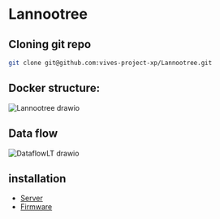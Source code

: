 # Lannootree

## Cloning git repo

```bash
git clone git@github.com:vives-project-xp/Lannootree.git
```

## Docker structure:

![Lannootree drawio](https://user-images.githubusercontent.com/71697142/195920493-01a897f4-4702-41ac-8c14-3c71cb66574e.png)

## Data flow

![DataflowLT drawio](https://user-images.githubusercontent.com/71697142/196009784-c73ddbd6-5e9f-4146-97d0-4b589f2df5c1.png)

## installation

- [Server](Lannootree_server/README.md)
- [Firmware](Lannootree_firmware/README.md)

